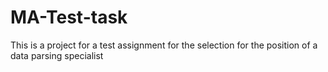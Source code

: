 # MA-Test-task
This is a project for a test assignment for the selection for the position of a data parsing specialist
